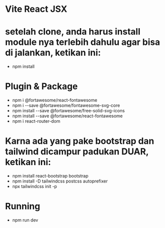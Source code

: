 # Vite React JSX

# setelah clone, anda harus install module nya terlebih dahulu agar bisa di jalankan, ketikan ini:

- npm install


# Plugin & Package

- npm i @fortawesome/react-fontawesome
- npm i --save @fortawesome/fontawesome-svg-core
- npm install --save @fortawesome/free-solid-svg-icons
- npm install --save @fortawesome/react-fontawesome
- npm i react-router-dom


# Karna ada yang pake bootstrap dan tailwind dicampur padukan DUAR, ketikan ini:

- npm install react-bootstrap bootstrap
- npm install -D tailwindcss postcss autoprefixer
- npx tailwindcss init -p

# Running

- npm run dev
